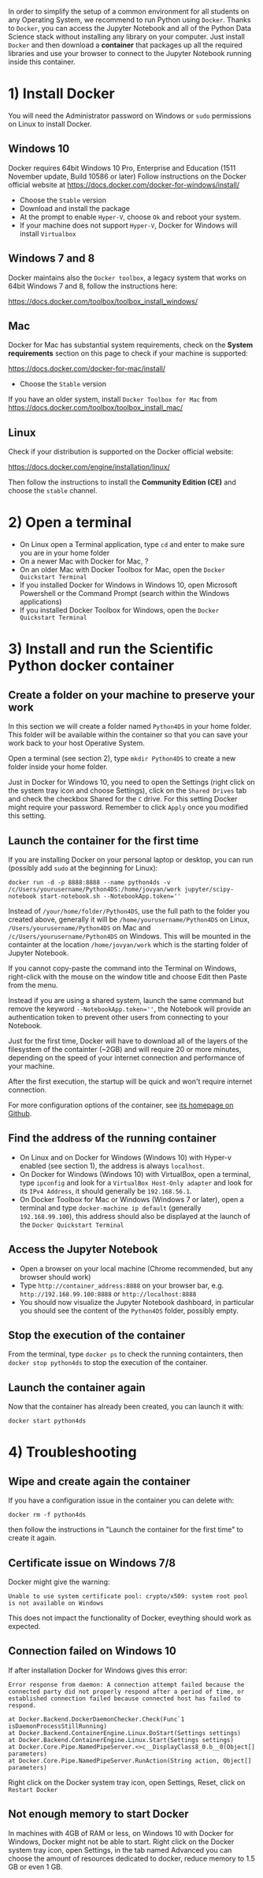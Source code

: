 In order to simplify the setup of a common environment for all students on any Operating System, we recommend to run Python using `Docker`. Thanks to `Docker`, you can access the Jupyter Notebook and all of the Python Data Science stack without installing any library on your computer. Just install `Docker` and then download a **container** that packages up all the required libraries and use your browser to connect to the Jupyter Notebook running inside this container.

# 1) Install Docker

You will need the Administrator password on Windows or `sudo` permissions on Linux to install Docker.

## Windows 10

Docker requires 64bit Windows 10 Pro, Enterprise and Education (1511 November update, Build 10586 or later)
Follow instructions on the Docker official website at https://docs.docker.com/docker-for-windows/install/

* Choose the `Stable` version
* Download and install the package
* At the prompt to enable `Hyper-V`, choose `Ok` and reboot your system.
* If your machine does not support `Hyper-V`, Docker for Windows will install `Virtualbox`

## Windows 7 and 8

Docker maintains also the `Docker toolbox`, a legacy system that works on 64bit Windows 7 and 8, follow the instructions here:

<https://docs.docker.com/toolbox/toolbox_install_windows/>

## Mac

Docker for Mac has substantial system requirements, check on the **System requirements** section on this page to check if your machine is supported:

<https://docs.docker.com/docker-for-mac/install/>

* Choose the `Stable` version

If you have an older system, install `Docker Toolbox for Mac` from <https://docs.docker.com/toolbox/toolbox_install_mac/>

## Linux

Check if your distribution is supported on the Docker official website:

https://docs.docker.com/engine/installation/linux/

Then follow the instructions to install the **Community Edition (CE)** and choose the `stable` channel.

# 2) Open a terminal

* On Linux open a Terminal application, type `cd` and enter to make sure you are in your home folder
* On a newer Mac with Docker for Mac, ?
* On an older Mac with Docker Toolbox for Mac, open the `Docker Quickstart Terminal`
* If you installed Docker for Windows in Windows 10, open Microsoft Powershell or the Command Prompt (search within the Windows applications)
* If you installed Docker Toolbox for Windows, open the `Docker Quickstart Terminal`

# 3) Install and run the Scientific Python docker container

## Create a folder on your machine to preserve your work

In this section we will create a folder named `Python4DS` in your home folder. This folder will be available within the container so that you can save your work back to your host Operative System.

Open a terminal (see section 2), type `mkdir Python4DS` to create a new folder inside your home folder.

Just in Docker for Windows 10, you need to open the Settings (right click on the system tray icon and choose Settings), click on the `Shared Drives` tab and check the checkbox Shared for the `C` drive. For this setting Docker might require your password. Remember to click `Apply` once you modified this setting.

## Launch the container for the first time

If you are installing Docker on your personal laptop or desktop, you can run (possibly add `sudo` at the beginning for Linux): 

    docker run -d -p 8888:8888 --name python4ds -v /c/Users/yourusername/Python4DS:/home/jovyan/work jupyter/scipy-notebook start-notebook.sh --NotebookApp.token='' 
    
Instead of `/your/home/folder/Python4DS`, use the full path to the folder you created above, generally it will be `/home/yourusername/Python4DS` on Linux, `/Users/yourusername/Python4DS` on Mac and `/c/Users/yourusername/Python4DS` on Windows. This will be mounted in the containter at the location `/home/jovyan/work` which is the starting folder of Jupyter Notebook.

If you cannot copy-paste the command into the Terminal on Windows, right-click with the mouse on the window title and choose Edit then Paste from the menu.
    
Instead if you are using a shared system, launch the same command but remove the keyword `--NotebookApp.token=''`, the Notebook will provide an authentication token to prevent other users from connecting to your Notebook.

Just for the first time, Docker will have to download all of the layers of the filesystem of the containter (~2GB) and will require 20 or more minutes, depending on the speed of your internet connection and performance of your machine.

After the first execution, the startup will be quick and won't require internet connection.

For more configuration options of the container, see [its homepage on Github](https://github.com/jupyter/docker-stacks/tree/master/scipy-notebook).

## Find the address of the running container

* On Linux and on Docker for Windows (Windows 10) with Hyper-v enabled (see section 1), the address is always `localhost`.
* On Docker for Windows (Windows 10) with VirtualBox, open a terminal, type `ipconfig` and look for a `VirtualBox Host-Only adapter` and look for its `IPv4 Address`, it should generally be `192.168.56.1`.
* On Docker Toolbox for Mac or Windows (Windows 7 or later), open a terminal and type `docker-machine ip default` (generally `192.168.99.100`), this address should also be displayed at the launch of the `Docker Quickstart Terminal`

## Access the Jupyter Notebook

* Open a browser on your local machine (Chrome recommended, but any browser should work)
* Type `http://container_address:8888` on your browser bar, e.g. `http://192.168.99.100:8888` or `http://localhost:8888`
* You should now visualize the Jupyter Notebook dashboard, in particular you should see the content of the `Python4DS` folder, possibly empty.

## Stop the execution of the container

From the terminal, type `docker ps` to check the running containters, then `docker stop python4ds` to stop the execution of the container.

## Launch the container again

Now that the container has already been created, you can launch it with:

    docker start python4ds
    
# 4) Troubleshooting

## Wipe and create again the container

If you have a configuration issue in the container you can delete with:

    docker rm -f python4ds
    
then follow the instructions in "Launch the container for the first time" to create it again.

## Certificate issue on Windows 7/8

Docker might give the warning:

    Unable to use system certificate pool: crypto/x509: system root pool is not available on Windows
    
This does not impact the functionality of Docker, eveything should work as expected.

## Connection failed on Windows 10

If after installation Docker for Windows gives this error:

```
Error response from daemon: A connection attempt failed because the connected party did not properly respond after a period of time, or established connection failed because connected host has failed to respond.

at Docker.Backend.DockerDaemonChecker.Check(Func`1 isDaemonProcessStillRunning)
at Docker.Backend.ContainerEngine.Linux.DoStart(Settings settings)
at Docker.Backend.ContainerEngine.Linux.Start(Settings settings)
at Docker.Core.Pipe.NamedPipeServer.<>c__DisplayClass8_0.b__0(Object[] parameters)
at Docker.Core.Pipe.NamedPipeServer.RunAction(String action, Object[] parameters)
```
Right click on the Docker system tray icon, open Settings, Reset, click on `Restart Docker`

## Not enough memory to start Docker

In machines with 4GB of RAM or less, on Windows 10 with Docker for Windows, Docker might not be able to start.
Right click on the Docker system tray icon, open Settings, in the tab named Advanced you can choose the amount of resources dedicated to docker, reduce memory to 1.5 GB or even 1 GB.
